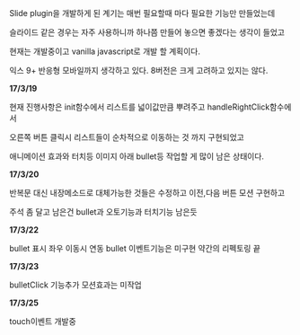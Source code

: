 Slide plugin을 개발하게 된 계기는 매번 필요할때 마다 필요한 기능만 만들었는데
 
슬라이드 같은 경우는 자주 사용하니까 하나쯤 만들어 놓으면 좋겠다는 생각이 들었고
 
현재는 개발중이고 vanilla javascript로 개발 할 계획이다.

익스 9+ 반응형 모바일까지 생각하고 있다. 8버전은 크게 고려하고 있지는 않다.

**17/3/19**

현재 진행사항은 init함수에서 리스트를 넓이값만큼 뿌려주고 handleRightClick함수에서 

오른쪽 버튼 클릭시 리스트들이 순차적으로 이동하는 것 까지 구현되었고
 
애니메이션 효과와 터치등 이미지 아래 bullet등 작업할 게 많이 남은 상태이다.  

**17/3/20**

반복문 대신 내장메소드로 대체가능한 것들은 수정하고 이전,다음 버튼 모션 구현하고

주석 좀 달고 남은건 bullet과 오토기능과 터치기능 남은듯

**17/3/22**

bullet 표시 좌우 이동시 연동 bullet 이벤트기능은 미구현
약간의 리펙토링 끝

**17/3/23**

bulletClick 기능추가 모션효과는 미작업

**17/3/25**

touch이벤트 개발중
